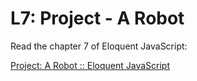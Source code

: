 # L7: Project - A Robot

Read the chapter 7 of Eloquent JavaScript:

[Project: A Robot :: Eloquent JavaScript](https://eloquentjavascript.net/07_robot.html)
